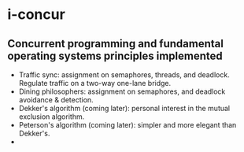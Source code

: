 # i-concur
Concurrent programming and fundamental operating systems principles implemented
-----------------------
- Traffic sync: assignment on semaphores, threads, and deadlock. Regulate traffic on a two-way one-lane bridge.
- Dining philosophers: assignment on semaphores, and deadlock avoidance & detection.
- Dekker's algorithm (coming later): personal interest in the mutual exclusion algorithm.
- Peterson's algorithm (coming later): simpler and more elegant than Dekker's.
- 
